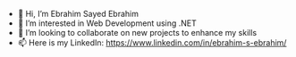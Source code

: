 - 👋 Hi, I’m Ebrahim Sayed Ebrahim
- 👀 I’m interested in Web Development using .NET
- 💞️ I’m looking to collaborate on new projects to enhance my skills
- 📫 Here is my LinkedIn: https://www.linkedin.com/in/ebrahim-s-ebrahim/

<!---
ebrahim-s-ebrahim/ebrahim-s-ebrahim is a ✨ special ✨ repository because its `README.md` (this file) appears on your GitHub profile.
You can click the Preview link to take a look at your changes.
--->
